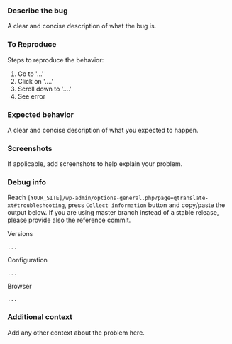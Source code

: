 ### Describe the bug
A clear and concise description of what the bug is.

### To Reproduce
Steps to reproduce the behavior:
1. Go to '...'
2. Click on '....'
3. Scroll down to '....'
4. See error

### Expected behavior
A clear and concise description of what you expected to happen.

### Screenshots
If applicable, add screenshots to help explain your problem.

### Debug info
Reach `[YOUR_SITE]/wp-admin/options-general.php?page=qtranslate-xt#troubleshooting`, press `Collect information` button and copy/paste the output below.
If you are using master branch instead of a stable release, please provide also the reference commit.

Versions
```
...
```

Configuration
```
...
```

Browser
```
...
```

### Additional context
Add any other context about the problem here.
